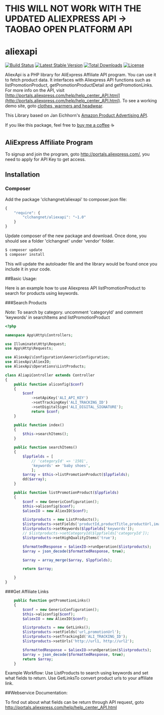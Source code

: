 # THIS WILL NOT WORk WITH THE UPDATED ALIEXPRESS API -> TAOBAO OPEN PLATFORM API


# aliexapi

[![Build Status](https://travis-ci.org/clchangnet/aliexapi.svg?branch=master)](https://travis-ci.org/clchangnet/aliexapi) [![Latest Stable Version](https://poser.pugx.org/clchangnet/aliexapi/v/stable)](https://packagist.org/packages/clchangnet/aliexapi) [![Total Downloads](https://poser.pugx.org/clchangnet/aliexapi/downloads)](https://packagist.org/packages/clchangnet/aliexapi) [![License](https://poser.pugx.org/clchangnet/aliexapi/license)](https://packagist.org/packages/clchangnet/aliexapi)

AliexApi is a PHP library for AliExpress Affiliate API program. You can use it to fetch product data. It interfaces with Aliexpress API functions such as listPromotionProduct, getPromotionProductDetail and getPromotionLinks. For more info on the API, visit [http://portals.aliexpress.com/help/help_center_API.html](http://portals.aliexpress.com/help/help_center_API.html). To see a working demo site, goto [clothes, warmers and headwear](https://apparel.iopenshop.net/).

This Library based on Jan Eichhorn's [Amazon Product Advertising API](https://github.com/Exeu/apai-io).

If you like this package, feel free to [buy me a coffee](https://www.paypal.me/aliexapi/5) ☕️

## AliExpress Affiliate Program

To signup and join the program, goto http://portals.aliexpress.com/, you need to apply for API Key to get access.

## Installation

### Composer

Add the package 'clchangnet/aliexapi' to composer.json file:

```js
{
    "require": {
        "clchangnet/aliexapi": "~1.0"
    }
}
```

Update composer of the new package and download.
Once done, you should see a folder 'clchangnet' under 'vendor' folder.

```bash
$ composer update
$ composer install
```

This will update the autoloader file and the library would be found once you include it in your code.

##Basic Usage:

Here is an example how to use Aliexpress API listPromotionProduct to search for products using keywords.

###Search Products

_Note:_
To search by category. uncomment 'categoryId' and comment 'keywords' in searchItems and listPromotionProduct

```php
<?php

namespace App\Http\Controllers;

use Illuminate\Http\Request;
use App\Http\Requests;

use AliexApi\Configuration\GenericConfiguration;
use AliexApi\AliexIO;
use AliexApi\Operations\ListProducts;

class AliapiController extends Controller
{
    public function aliconfig($conf)
    {
        $conf
            ->setApiKey('ALI_API_KEY')
            ->setTrackingKey('ALI_TRACKING_ID')
            ->setDigitalSign('ALI_DIGITAL_SIGNATURE');
            return $conf;
    }

    public function index()
    {
        $this->searchItems();
    }

    public function searchItems()
    {
        $lppfields = [
            // 'categoryId' => '1501',
            'keywords' => 'baby shoes',
            ];
        $array = $this->listPromotionProduct($lppfields);
        dd($array);
    }

    public function listPromotionProduct($lppfields)
    {
        $conf = new GenericConfiguration();
        $this->aliconfig($conf);
        $aliexIO = new AliexIO($conf);

        $listproducts = new ListProducts();
        $listproducts->setFields('productId,productTitle,productUrl,imageUrl');
        $listproducts->setKeywords($lppfields['keywords']);
        // $listproducts->setCategoryId($lppfields['categoryId']);
        $listproducts->setHighQualityItems('true');

        $formattedResponse = $aliexIO->runOperation($listproducts);
        $array = json_decode($formattedResponse, true);

        $array = array_merge($array, $lppfields);

        return $array;

    }
}

```

###Get Affiliate Links

```php
    public function getPromotionLinks()
    {
        $conf = new GenericConfiguration();
        $this->aliconfig($conf);
        $aliexIO = new AliexIO($conf);

        $listproducts = new GetLinks();
        $listproducts->setFields('url,promotionUrl');
        $listproducts->setTrackingId('ALI_TRACKING_ID');
        $listproducts->setUrls('http://url1, http://url2');

        $formattedResponse = $aliexIO->runOperation($listproducts);
        $array = json_decode($formattedResponse, true);
        return $array;
    }
```

Example Workflow:
Use ListProducts to search using keywords and set what fields to return.
Use GetLinksTo convert product urls to your affiliate link.

##Webservice Documentation:

To find out about what fields can be return through API request, goto http://portals.aliexpress.com/help/help_center_API.html
